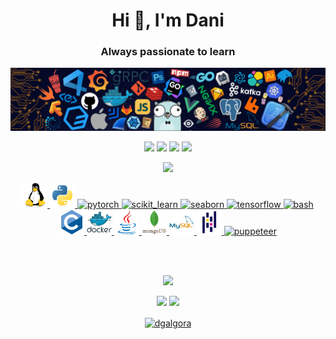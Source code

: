 <h1 align="center">Hi 👋, I'm Dani</h1>
<h3 align="center">Always passionate to learn</h3>

<!-- Header -->
<p align="center">
 
 <img src="https://github.com/w-dan/w-dan/blob/main/images/header_.png"/> 

</p>

<!-- Badges -->
<p align="center">
 
 <img src="https://badges.pufler.dev/visits/w-dan/w-dan"/> 
 <img src="https://badges.pufler.dev/years/w-dan"/>
 <img src="https://badges.pufler.dev/repos/w-dan"/>
 <img src="https://badges.pufler.dev/commits/monthly/w-dan" />

</p>

<!-- Technology stack -->
<p align = "center"><img src = "https://readme-typing-svg.herokuapp.com?color=5992F1&center=true&lines=Technology+stack"/></p>


<!--p align="left"> <img src="https://komarev.com/ghpvc/?username=w-dan&label=Profile%20views&color=0e75b6&style=flat" alt="w-dan" /> </p>

<p align="left"> <a href="https://github.com/ryo-ma/github-profile-trophy"><img src="https://github-profile-trophy.vercel.app/?username=w-dan" alt="w-dan" /></a> </p-->

<p align="center"> 
</a> <a href="https://www.linux.org/" target="_blank" rel="noreferrer"> <img src="https://raw.githubusercontent.com/devicons/devicon/master/icons/linux/linux-original.svg" alt="linux" width="40" height="40"/> </a> <a href="https://www.python.org" target="_blank" rel="noreferrer"> <img src="https://raw.githubusercontent.com/devicons/devicon/master/icons/python/python-original.svg" alt="python" width="40" height="40"/> </a> <a href="https://pytorch.org/" target="_blank" rel="noreferrer"> <img src="https://www.vectorlogo.zone/logos/pytorch/pytorch-icon.svg" alt="pytorch" width="40" height="40"/> </a> <a href="https://scikit-learn.org/" target="_blank" rel="noreferrer"> <img src="https://upload.wikimedia.org/wikipedia/commons/0/05/Scikit_learn_logo_small.svg" alt="scikit_learn" width="40" height="40"/> </a> <a href="https://seaborn.pydata.org/" target="_blank" rel="noreferrer"> <img src="https://seaborn.pydata.org/_images/logo-mark-lightbg.svg" alt="seaborn" width="40" height="40"/> </a> <a href="https://www.tensorflow.org" target="_blank" rel="noreferrer"> <img src="https://www.vectorlogo.zone/logos/tensorflow/tensorflow-icon.svg" alt="tensorflow" width="40" height="40"/> </a> <a href="https://www.gnu.org/software/bash/" target="_blank" rel="noreferrer"> <img src="https://www.vectorlogo.zone/logos/gnu_bash/gnu_bash-icon.svg" alt="bash" width="40" height="40"/> </a> <a href="https://www.cprogramming.com/" target="_blank" rel="noreferrer"> <img src="https://raw.githubusercontent.com/devicons/devicon/master/icons/c/c-original.svg" alt="c" width="40" height="40"/> </a> <a href="https://www.docker.com/" target="_blank" rel="noreferrer"> <img src="https://raw.githubusercontent.com/devicons/devicon/master/icons/docker/docker-original-wordmark.svg" alt="docker" width="40" height="40"/> </a> <a href="https://www.java.com" target="_blank" rel="noreferrer"> <img src="https://raw.githubusercontent.com/devicons/devicon/master/icons/java/java-original.svg" alt="java" width="40" height="40"/> <a href="https://www.mongodb.com/" target="_blank" rel="noreferrer"> <img src="https://raw.githubusercontent.com/devicons/devicon/master/icons/mongodb/mongodb-original-wordmark.svg" alt="mongodb" width="40" height="40"/> </a> <a href="https://www.mysql.com/" target="_blank" rel="noreferrer"> <img src="https://raw.githubusercontent.com/devicons/devicon/master/icons/mysql/mysql-original-wordmark.svg" alt="mysql" width="40" height="40"/> </a> <a href="https://pandas.pydata.org/" target="_blank" rel="noreferrer"> <img src="https://raw.githubusercontent.com/devicons/devicon/2ae2a900d2f041da66e950e4d48052658d850630/icons/pandas/pandas-original.svg" alt="pandas" width="40" height="40"/> </a> <a href="https://github.com/puppeteer/puppeteer" target="_blank" rel="noreferrer"> <img src="https://www.vectorlogo.zone/logos/pptrdev/pptrdev-official.svg" alt="puppeteer" width="40" height="40"/> </a> </p>



<br><br>

<!-- GitHub stats -->
<p align = "center"><img src = "https://readme-typing-svg.herokuapp.com?color=5992F1&center=true&lines=My+GitHub+stats"/></p>

<p align = "center">
  <img  src = "https://github-readme-stats.vercel.app/api?username=w-dan&show_icons=true&theme=github_dark&line_height=24&hide=prs">
  <img src = "https://github-readme-stats.vercel.app/api/top-langs/?username=w-dan&theme=github_dark&layout=compact&card_width=215">
  <!--img src = "https://activity-graph.herokuapp.com/graph?username=w-dan&theme=react-dark&color=417ed9" -->
</p>




<p align="center">
<a href="https://kaggle.com/dgalgora" target="blank"><img align="center" src="https://raw.githubusercontent.com/rahuldkjain/github-profile-readme-generator/master/src/images/icons/Social/kaggle.svg" alt="dgalgora" height="30" width="40" /></a>
</p>

